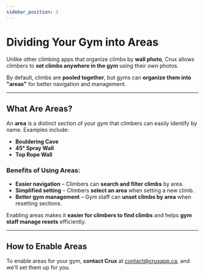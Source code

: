 ```yaml
---
sidebar_position: 3
---
```


# Dividing Your Gym into Areas

Unlike other climbing apps that organize climbs by **wall photo**, Crux allows climbers to **set climbs anywhere in the gym** using their own photos.

By default, climbs are **pooled together**, but gyms can **organize them into "areas"** for better navigation and management.

---

## What Are Areas?

An **area** is a distinct section of your gym that climbers can easily identify by name.
Examples include:
- **Bouldering Cave**
- **45° Spray Wall**
- **Top Rope Wall**

### Benefits of Using Areas:
- **Easier navigation** – Climbers can **search and filter climbs** by area.
- **Simplified setting** – Climbers **select an area** when setting a new climb.
- **Better gym management** – Gym staff can **unset climbs by area** when resetting sections.

Enabling areas makes it **easier for climbers to find climbs** and helps **gym staff manage resets** efficiently.

---

## How to Enable Areas

To enable areas for your gym, **contact Crux** at [contact@cruxapp.ca](mailto:contact@cruxapp.ca), and we'll set them up for you.
